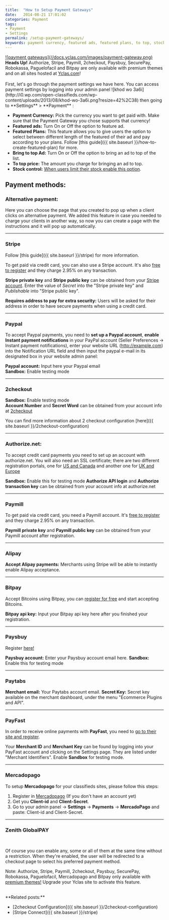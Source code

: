 ```yaml
---
title:  "How to Setup Payment Gateways"
date:   2014-08-21 17:01:02
categories: Payment
tags: 
- Payment
- Settings
permalink: /setup-payment-gateways/
keywords: payment currency, featured ads, featured plans, to top, stock, payment methods, alternative, stripe, paypal, 2checkout, authorize.net, paymill, alipay, bitpay, paysbuy, sandbox, zenith
---
```

<a href="//docs.yclas.com/images/payment-gateway.png" class="thumbnail gallery-item" data-gallery>
![payment gateways](//docs.yclas.com/images/payment-gateway.png)
</a>

<div class="alert alert-info">
<strong><i class="glyphicon glyphicon-info-sign"></i> Heads Up!</strong> Authorize, Stripe, Paymill, 2checkout, Paysbuy, SecurePay, Robokassa, Paguelofacil and Bitpay are only available with premium themes and on all sites hosted at <a href="https://yclas.com/">Yclas.com</a>!
</div>

<br>
First, let's go through the payment settings we have here. You can access payment settings by logging into your admin panel ![khod wo 3a6i](http://i0.wp.com/open-classifieds.com/wp-content/uploads/2013/08/khod-wo-3a6i.png?resize=42%2C38) then going to **Settings** > **Payment** :

+ **Payment Currency:** Pick the currency you want to get paid with. Make sure that the Payment Gateway you chose supports that currency!
+ **Featured ads:** Turn On or Off the option to feature ad.
+ **Featured Plans:** This feature allows you to give users the option to select between different length of the featured of their ad and pay according to your plans. Follow [this guide]({{ site.baseurl }}/how-to-create-featured-plan) for more.
+ **Bring to top Ad:** Turn On or Off the option to bring an ad to top of the list.
+ **To top price:** The amount you charge for bringing an ad to top.
+ **Stock control:** [When users limit their stock enable this option](http://docs.yclas.com/pay-directly-from-ad/).

## Payment methods:

### Alternative payment:

Here you can choose the page that you created to pop up when a client clicks on alternative payment. We added this feature in case you needed to charge your clients in another way, so now you can create a page with the instructions and it will pop up automatically.

<hr>

### Stripe

Follow [this guide]({{ site.baseurl }}/stripe) for more information. 

To get paid via credit card, you can also use a Stripe account. It's also [free to register](https://stripe.com/) and they charge 2.95% on any transaction.

**Stripe private key** and **Stripe public key** can be obtained from your [Stripe account](https://dashboard.stripe.com/account/apikeys). Enter the value of _Secret_ into the "Stripe private key" and _Publishable_ into "Stripe public key".

**Requires address to pay for extra security:** Users will be asked for their address in order to have secure payments when using a credit card. 

<hr>

### Paypal

To accept Paypal payments, you need to **set up a Paypal account**, **enable Instant payment notifications** in your PayPal account (Seller Preferences -> Instant payment notifications), enter your website URL (http://example.com) into the Notification URL field and then input the paypal e-mail in its designated box in your website admin panel:

**Paypal account:** Input here your Paypal email <br>
**Sandbox:** Enable testing mode <br>

<hr>

### 2checkout

**Sandbox:** Enable testing mode <br>
**Account Number** and **Secret Word** can be obtained from your account info at [2checkout](https://www.2checkout.com/) 

You can find more information about 2 checkout configuration [here]({{ site.baseurl }}/2checkout-configuration)

<hr>

### Authorize.net:

To accept credit card payments you need to set up an account with authorize.net. You will also need an SSL certificate; there are two different registration portals, one for [US and Canada](http://reseller.authorize.net/application/signupnow/?id=AUAffiliate&rid=26776) and another one for [UK and Europe](http://reseller.authorize.net/application/?id=5561123)

**Sandbox:** Enable this for testing mode 
**Authorize API login** and **Authorize transaction key** can be obtained from your account info at authorize.net

<hr>

### Paymill

To get paid via credit card, you need a Paymill account. It's [free to register](https://app.paymill.com/en-en/auth/register?referrer=openclassifieds) and they charge 2.95% on any transaction.

**Paymill private key** and **Paymill public key** can be obtained from your Paymill account after registration.

<hr>

### Alipay

**Accept Alipay payments:** Merchants using Stripe will be able to instantly enable Alipay acceptance.

<hr>

### Bitpay

Accept Bitcoins using Bitpay, you can [register for free](https://bitpay.com/) and start accepting Bitcoins.

**Bitpay api key:** Input your Bitpay api key here after you finished your registration.

<hr>

### Paysbuy

Register [here!](https://paysbuy.com/)

**Paysbuy account:** Enter your Paysbuy account email here.
**Sandbox:** Enable this for testing mode 

<hr>

### Paytabs

**Merchant email:** Your Paytabs account email.
**Secret Key:** Secret key available on the merchant dashboard, under the menu "Ecommerce Plugins and API". 

<hr>

### PayFast

In order to receive online payments with **PayFast**, you need to [go to their site and register](https://www.payfast.co.za/user/register/full). 

Your **Merchant ID** and **Merchant Key** can be found by logging into your PayFast account and clicking on the Settings page. They are listed under "Merchant Identifiers". 
Enable **Sandbox** for testing mode.

<hr>

### Mercadopago

To setup **Mercadopago** for your classifieds sites, please follow this steps:

1. Register in [Mercadopago](https://www.mercadopago.com/) (If you don't have an account yet)
2. Get you **Client-id** and **Client-Secret**.
3. Go to your admin panel -> **Settings** -> **Payments** -> **MercadoPago** and paste: Client-id and Client-Secret.

<hr>

### Zenith GlobalPAY

<br>

Of course you can enable any, some or all of them at the same time without a restriction. When they're enabled, the user will be redirected to a checkout page to select his preferred payment method.

Note:  Authorize, Stripe, Paymill, 2checkout, Paysbuy, SecurePay, Robokassa, Paguelofacil, Mercadopago and Bitpay only available with [premium themes!](https://selfhosted.yclas.com/)
Upgrade your Yclas site to activate this feature. 


<br>
**Related posts:**

+ [2checkout Configuration]({{ site.baseurl }}/2checkout-configuration)
+ [Stripe Connect]({{ site.baseurl }}/stripe)
